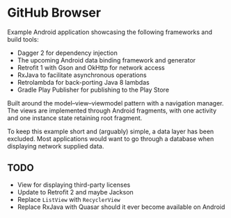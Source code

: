 # GitHub Browser

Example Android application showcasing the following frameworks and build tools:

* Dagger 2 for dependency injection
* The upcoming Android data binding framework and generator
* Retrofit 1 with Gson and OkHttp for network access
* RxJava to facilitate asynchronous operations
* Retrolambda for back-porting Java 8 lambdas
* Gradle Play Publisher for publishing to the Play Store

Built around the model–view–viewmodel pattern with a navigation manager. The views are implemented
through Android fragments, with one activity and one instance state retaining root fragment.

To keep this example short and (arguably) simple, a data layer has been excluded. Most
applications would want to go through a database when displaying network supplied data.

## TODO

* View for displaying third-party licenses
* Update to Retrofit 2 and maybe Jackson
* Replace `ListView` with `RecyclerView`
* Replace RxJava with Quasar should it ever become available on Android
